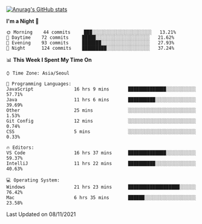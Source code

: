 
<!--
**BHyeonKim/BHyeonKim** is a ✨ _special_ ✨ repository because its `README.md` (this file) appears on your GitHub profile.

Here are some ideas to get you started:

- 🔭 I’m currently working on ...
- 🌱 I’m currently learning ...
- 👯 I’m looking to collaborate on ...
- 🤔 I’m looking for help with ...
- 💬 Ask me about ...
- 📫 How to reach me: ...
- 😄 Pronouns: ...
- ⚡ Fun fact: ...
-->
[![Anurag's GitHub stats](https://github-readme-stats.vercel.app/api?username=BHyeonKim&show_icons=true&theme=dark)
](https://github.com/anuraghazra/github-readme-stats)
<!--START_SECTION:waka-->
**I'm a Night 🦉** 

```text
🌞 Morning    44 commits     ███░░░░░░░░░░░░░░░░░░░░░░   13.21% 
🌆 Daytime    72 commits     █████░░░░░░░░░░░░░░░░░░░░   21.62% 
🌃 Evening    93 commits     ███████░░░░░░░░░░░░░░░░░░   27.93% 
🌙 Night      124 commits    █████████░░░░░░░░░░░░░░░░   37.24%

```


📊 **This Week I Spent My Time On** 

```text
⌚︎ Time Zone: Asia/Seoul

💬 Programming Languages: 
JavaScript               16 hrs 9 mins       ██████████████░░░░░░░░░░░   57.71% 
Java                     11 hrs 6 mins       ██████████░░░░░░░░░░░░░░░   39.69% 
Other                    25 mins             ░░░░░░░░░░░░░░░░░░░░░░░░░   1.53% 
Git Config               12 mins             ░░░░░░░░░░░░░░░░░░░░░░░░░   0.74% 
CSS                      5 mins              ░░░░░░░░░░░░░░░░░░░░░░░░░   0.33%

🔥 Editors: 
VS Code                  16 hrs 37 mins      ██████████████░░░░░░░░░░░   59.37% 
IntelliJ                 11 hrs 22 mins      ██████████░░░░░░░░░░░░░░░   40.63%

💻 Operating System: 
Windows                  21 hrs 23 mins      ███████████████████░░░░░░   76.42% 
Mac                      6 hrs 35 mins       ██████░░░░░░░░░░░░░░░░░░░   23.58%

```


 Last Updated on 08/11/2021
<!--END_SECTION:waka-->

